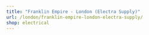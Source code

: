 ```yaml
---
title: "Franklin Empire - London (Electra Supply)"
url: /london/franklin-empire-london-electra-supply/
shop: electrical
---
```

